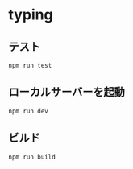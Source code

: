 # typing

## テスト

```
npm run test
```

## ローカルサーバーを起動

```
npm run dev
```

## ビルド

```
npm run build
```

